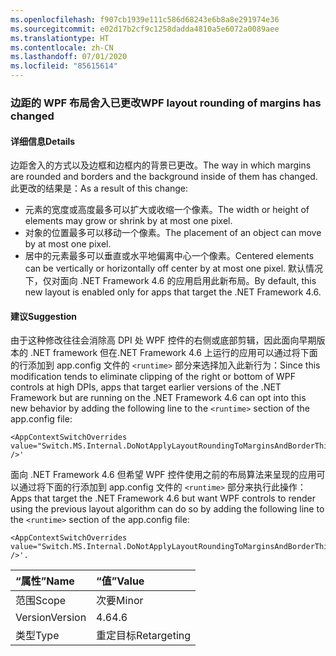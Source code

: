 ```yaml
---
ms.openlocfilehash: f907cb1939e111c586d68243e6b8a8e291974e36
ms.sourcegitcommit: e02d17b2cf9c1258dadda4810a5e6072a0089aee
ms.translationtype: HT
ms.contentlocale: zh-CN
ms.lasthandoff: 07/01/2020
ms.locfileid: "85615614"
---
```

### <a name="wpf-layout-rounding-of-margins-has-changed"></a><span data-ttu-id="9bfaa-101">边距的 WPF 布局舍入已更改</span><span class="sxs-lookup"><span data-stu-id="9bfaa-101">WPF layout rounding of margins has changed</span></span>

#### <a name="details"></a><span data-ttu-id="9bfaa-102">详细信息</span><span class="sxs-lookup"><span data-stu-id="9bfaa-102">Details</span></span>

<span data-ttu-id="9bfaa-103">边距舍入的方式以及边框和边框内的背景已更改。</span><span class="sxs-lookup"><span data-stu-id="9bfaa-103">The way in which margins are rounded and borders and the background inside of them has changed.</span></span> <span data-ttu-id="9bfaa-104">此更改的结果是：</span><span class="sxs-lookup"><span data-stu-id="9bfaa-104">As a result of this change:</span></span>

- <span data-ttu-id="9bfaa-105">元素的宽度或高度最多可以扩大或收缩一个像素。</span><span class="sxs-lookup"><span data-stu-id="9bfaa-105">The width or height of elements may grow or shrink by at most one pixel.</span></span>
- <span data-ttu-id="9bfaa-106">对象的位置最多可以移动一个像素。</span><span class="sxs-lookup"><span data-stu-id="9bfaa-106">The placement of an object can move by at most one pixel.</span></span>
- <span data-ttu-id="9bfaa-107">居中的元素最多可以垂直或水平地偏离中心一个像素。</span><span class="sxs-lookup"><span data-stu-id="9bfaa-107">Centered elements can be vertically or horizontally off center by at most one pixel.</span></span>
<span data-ttu-id="9bfaa-108">默认情况下，仅对面向 .NET Framework 4.6 的应用启用此新布局。</span><span class="sxs-lookup"><span data-stu-id="9bfaa-108">By default, this new layout is enabled only for apps that target the .NET Framework 4.6.</span></span>

#### <a name="suggestion"></a><span data-ttu-id="9bfaa-109">建议</span><span class="sxs-lookup"><span data-stu-id="9bfaa-109">Suggestion</span></span>

<span data-ttu-id="9bfaa-110">由于这种修改往往会消除高 DPI 处 WPF 控件的右侧或底部剪辑，因此面向早期版本的 .NET framework 但在.NET Framework 4.6 上运行的应用可以通过将下面的行添加到 app.config 文件的 `<runtime>` 部分来选择加入此新行为：</span><span class="sxs-lookup"><span data-stu-id="9bfaa-110">Since this modification tends to eliminate clipping of the right or bottom of WPF controls at high DPIs, apps that target earlier versions of the .NET Framework but are running on the .NET Framework 4.6 can opt into this new behavior by adding the following line to the `<runtime>` section of the app.config file:</span></span>

<pre><code class="lang-xml">&lt;AppContextSwitchOverrides value=&quot;Switch.MS.Internal.DoNotApplyLayoutRoundingToMarginsAndBorderThickness=false&quot; /&gt;&#39;&#13;&#10;</code></pre>

<span data-ttu-id="9bfaa-111">面向 .NET Framework 4.6 但希望 WPF 控件使用之前的布局算法来呈现的应用可以通过将下面的行添加到 app.config 文件的 `<runtime>` 部分来执行此操作：</span><span class="sxs-lookup"><span data-stu-id="9bfaa-111">Apps that target the .NET Framework 4.6 but want WPF controls to render using the previous layout algorithm can do so by adding the following line to the `<runtime>` section of the app.config file:</span></span>

<pre><code class="lang-xml">&lt;AppContextSwitchOverrides value=&quot;Switch.MS.Internal.DoNotApplyLayoutRoundingToMarginsAndBorderThickness=true&quot; /&gt;&#39;.&#13;&#10;</code></pre>

| <span data-ttu-id="9bfaa-112">“属性”</span><span class="sxs-lookup"><span data-stu-id="9bfaa-112">Name</span></span>    | <span data-ttu-id="9bfaa-113">“值”</span><span class="sxs-lookup"><span data-stu-id="9bfaa-113">Value</span></span>       |
|:--------|:------------|
| <span data-ttu-id="9bfaa-114">范围</span><span class="sxs-lookup"><span data-stu-id="9bfaa-114">Scope</span></span>   | <span data-ttu-id="9bfaa-115">次要</span><span class="sxs-lookup"><span data-stu-id="9bfaa-115">Minor</span></span>       |
| <span data-ttu-id="9bfaa-116">Version</span><span class="sxs-lookup"><span data-stu-id="9bfaa-116">Version</span></span> | <span data-ttu-id="9bfaa-117">4.6</span><span class="sxs-lookup"><span data-stu-id="9bfaa-117">4.6</span></span>         |
| <span data-ttu-id="9bfaa-118">类型</span><span class="sxs-lookup"><span data-stu-id="9bfaa-118">Type</span></span>    | <span data-ttu-id="9bfaa-119">重定目标</span><span class="sxs-lookup"><span data-stu-id="9bfaa-119">Retargeting</span></span> |
